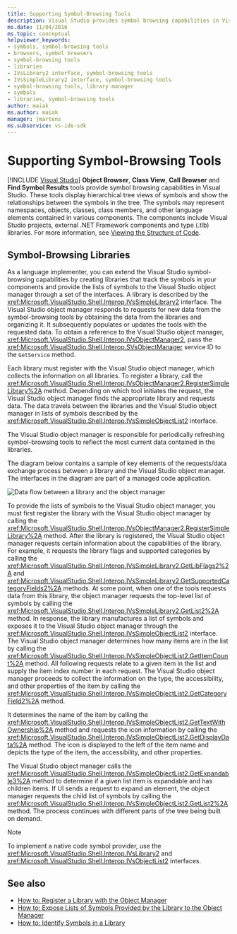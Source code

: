 ```yaml
---
title: Supporting Symbol-Browsing Tools
description: Visual Studio provides symbol browsing capabilities in Visual Studio. Learn how to extend these capabilities with libraries for the symbols in your components.
ms.date: 11/04/2016
ms.topic: conceptual
helpviewer_keywords:
- symbols, symbol-browsing tools
- browsers, symbol browsers
- symbol-browsing tools
- libraries
- IVsLibrary2 interface, symbol-browsing tools
- IVsSimpleLibrary2 interface, symbol-browsing tools
- symbol-browsing tools, library manager
- symbols
- libraries, symbol-browsing tools
author: maiak
ms.author: maiak
manager: jmartens
ms.subservice: vs-ide-sdk
---
```

# Supporting Symbol-Browsing Tools

 [!INCLUDE [Visual Studio](~/includes/applies-to-version/vs-windows-only.md)]
**Object Browser**, **Class View**, **Call Browser** and **Find Symbol Results** tools provide symbol browsing capabilities in Visual Studio. These tools display hierarchical tree views of symbols and show the relationships between the symbols in the tree. The symbols may represent namespaces, objects, classes, class members, and other language elements contained in various components. The components include Visual Studio projects, external .NET Framework components and type (.tlb) libraries. For more information, see [Viewing the Structure of Code](../../ide/viewing-the-structure-of-code.md).

## Symbol-Browsing Libraries
 As a language implementer, you can extend the Visual Studio symbol-browsing capabilities by creating libraries that track the symbols in your components and provide the lists of symbols to the Visual Studio object manager through a set of the interfaces. A library is described by the <xref:Microsoft.VisualStudio.Shell.Interop.IVsSimpleLibrary2> interface. The Visual Studio object manager responds to requests for new data from the symbol-browsing tools by obtaining the data from the libraries and organizing it. It subsequently populates or updates the tools with the requested data. To obtain a reference to the Visual Studio object manager, <xref:Microsoft.VisualStudio.Shell.Interop.IVsObjectManager2>, pass the <xref:Microsoft.VisualStudio.Shell.Interop.SVsObjectManager> service ID to the `GetService` method.

 Each library must register with the Visual Studio object manager, which collects the information on all libraries. To register a library, call the <xref:Microsoft.VisualStudio.Shell.Interop.IVsObjectManager2.RegisterSimpleLibrary%2A> method. Depending on which tool initiates the request, the Visual Studio object manager finds the appropriate library and requests data. The data travels between the libraries and the Visual Studio object manager in lists of symbols described by the <xref:Microsoft.VisualStudio.Shell.Interop.IVsSimpleObjectList2> interface.

 The Visual Studio object manager is responsible for periodically refreshing symbol-browsing tools to reflect the most current data contained in the libraries.

 The diagram below contains a sample of key elements of the requests/data exchange process between a library and the Visual Studio object manager. The interfaces in the diagram are part of a managed code application.

 ![Data flow between a library and the object manager](../../extensibility/internals/media/callbrowserdiagram.gif "CallBrowserDiagram")

 To provide the lists of symbols to the Visual Studio object manager, you must first register the library with the Visual Studio object manager by calling the <xref:Microsoft.VisualStudio.Shell.Interop.IVsObjectManager2.RegisterSimpleLibrary%2A> method. After the library is registered, the Visual Studio object manager requests certain information about the capabilities of the library. For example, it requests the library flags and supported categories by calling the <xref:Microsoft.VisualStudio.Shell.Interop.IVsSimpleLibrary2.GetLibFlags2%2A> and <xref:Microsoft.VisualStudio.Shell.Interop.IVsSimpleLibrary2.GetSupportedCategoryFields2%2A> methods. At some point, when one of the tools requests data from this library, the object manager requests the top-level list of symbols by calling the <xref:Microsoft.VisualStudio.Shell.Interop.IVsSimpleLibrary2.GetList2%2A> method. In response, the library manufactures a list of symbols and exposes it to the Visual Studio object manager through the <xref:Microsoft.VisualStudio.Shell.Interop.IVsSimpleObjectList2> interface. The Visual Studio object manager determines how many items are in the list by calling the <xref:Microsoft.VisualStudio.Shell.Interop.IVsSimpleObjectList2.GetItemCount%2A> method. All following requests relate to a given item in the list and supply the item index number in each request. The Visual Studio object manager proceeds to collect the information on the type, the accessibility, and other properties of the item by calling the <xref:Microsoft.VisualStudio.Shell.Interop.IVsSimpleObjectList2.GetCategoryField2%2A> method.

 It determines the name of the item by calling the <xref:Microsoft.VisualStudio.Shell.Interop.IVsSimpleObjectList2.GetTextWithOwnership%2A> method and requests the icon information by calling the <xref:Microsoft.VisualStudio.Shell.Interop.IVsSimpleObjectList2.GetDisplayData%2A> method. The icon is displayed to the left of the item name and depicts the type of the item, the accessibility, and other properties.

 The Visual Studio object manager calls the <xref:Microsoft.VisualStudio.Shell.Interop.IVsSimpleObjectList2.GetExpandable3%2A> method to determine if a given list item is expandable and has children items. If UI sends a request to expand an element, the object manager requests the child list of symbols by calling the <xref:Microsoft.VisualStudio.Shell.Interop.IVsSimpleObjectList2.GetList2%2A> method. The process continues with different parts of the tree being built on demand.

> [!NOTE]
> To implement a native code symbol provider, use the <xref:Microsoft.VisualStudio.Shell.Interop.IVsLibrary2> and <xref:Microsoft.VisualStudio.Shell.Interop.IVsObjectList2> interfaces.

## See also
- [How to: Register a Library with the Object Manager](../../extensibility/internals/how-to-register-a-library-with-the-object-manager.md)
- [How to: Expose Lists of Symbols Provided by the Library to the Object Manager](../../extensibility/internals/how-to-expose-lists-of-symbols-provided-by-the-library-to-the-object-manager.md)
- [How to: Identify Symbols in a Library](../../extensibility/internals/how-to-identify-symbols-in-a-library.md)
